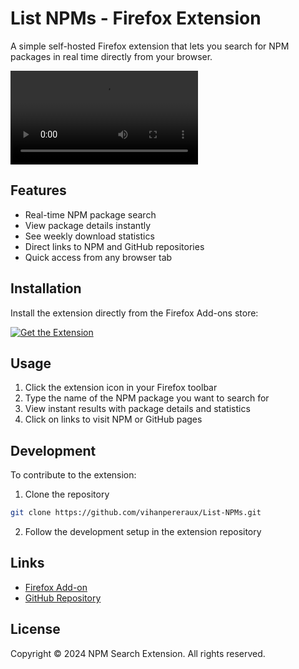 # List NPMs - Firefox Extension

A simple self-hosted Firefox extension that lets you search for NPM packages in real time directly from your browser.

![Extension Preview](/public/preview.mp4)

## Features

- Real-time NPM package search
- View package details instantly
- See weekly download statistics
- Direct links to NPM and GitHub repositories
- Quick access from any browser tab

## Installation

Install the extension directly from the Firefox Add-ons store:

[![Get the Extension](https://img.shields.io/badge/Firefox-Add%20to%20Browser-FF7139?style=for-the-badge&logo=firefox-browser)](https://addons.mozilla.org/en-US/firefox/addon/npm-search/)

## Usage

1. Click the extension icon in your Firefox toolbar
2. Type the name of the NPM package you want to search for
3. View instant results with package details and statistics
4. Click on links to visit NPM or GitHub pages

## Development

To contribute to the extension:

1. Clone the repository
```bash
git clone https://github.com/vihanpereraux/List-NPMs.git
```

2. Follow the development setup in the extension repository

## Links

- [Firefox Add-on](https://addons.mozilla.org/en-US/firefox/addon/npm-search/)
- [GitHub Repository](https://github.com/vihanpereraux/List-NPMs)

## License

Copyright © 2024 NPM Search Extension. All rights reserved.